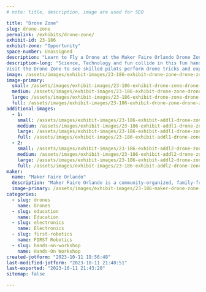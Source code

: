 ```yaml
---
# note: title, description, image are used for SEO

title: "Drone Zone"
slug: drone-zone
permalink: /exhibits/drone-zone/
exhibit-id: 23-186
exhibit-zone: "Opportunity"
space-number: Unassigned
description: "Learn to Fly a Drone at the Maker Faire Orlando Drone Zone"
description-long: "Science, Technology and fun collide in this fun hands on experience where you can learn to fly a drone! Experience the Drone Zone with drone from our sponsor BetaFPV!  We will teach you the basics of flight and you can test your skills with our mini flight course. 
Visit the Drone Zone to see skilled pilots perform drone tricks and explain how your maker skills can maintain, improve and even create your own drone."
image: /assets/images/exhibit-images/23-186-exhibit-drone-zone-drone-zone-trainning-logo-large.jpg
image-primary: 
  small: /assets/images/exhibit-images/23-186-exhibit-drone-zone-drone-zone-trainning-logo-small.jpg
  medium: /assets/images/exhibit-images/23-186-exhibit-drone-zone-drone-zone-trainning-logo-medium.jpg
  large: /assets/images/exhibit-images/23-186-exhibit-drone-zone-drone-zone-trainning-logo-large.jpg
  full: /assets/images/exhibit-images/23-186-exhibit-drone-zone-drone-zone-trainning-logo-full.jpg
additional-images: 
  - 1:
    small: /assets/images/exhibit-images/23-186-exhibit-addl1-drone-zone-drone-zone-attendee-kid-2021-o-small.jpg
    medium: /assets/images/exhibit-images/23-186-exhibit-addl1-drone-zone-drone-zone-attendee-kid-2021-o-medium.jpg
    large: /assets/images/exhibit-images/23-186-exhibit-addl1-drone-zone-drone-zone-attendee-kid-2021-o-large.jpg
    full: /assets/images/exhibit-images/23-186-exhibit-addl1-drone-zone-drone-zone-attendee-kid-2021-o-full.jpg
  - 2:
    small: /assets/images/exhibit-images/23-186-exhibit-addl2-drone-zone-drone-zone-attendee-kid-2023-o-small.jpg
    medium: /assets/images/exhibit-images/23-186-exhibit-addl2-drone-zone-drone-zone-attendee-kid-2023-o-medium.jpg
    large: /assets/images/exhibit-images/23-186-exhibit-addl2-drone-zone-drone-zone-attendee-kid-2023-o-large.jpg
    full: /assets/images/exhibit-images/23-186-exhibit-addl2-drone-zone-drone-zone-attendee-kid-2023-o-full.jpg
maker: 
  name: "Maker Faire Orlando"
  description: "Maker Faire Orlando is a community-organized, family-friendly celebration featuring local do-it-yourself science, art, rockets, robots, crafts, technology, music, hands-on-activities, and more. It’s an event where people show what they are making and share what they are learning. Maker Faire Orlando is produced by The Maker Effect Foundation. "
  image-primary: /assets/images/exhibit-images/23-186-maker-drone-zone-mf-orlando-round-logo-v3-no-date-medium.png
categories: 
  - slug: drones
    name: Drones
  - slug: education
    name: Education
  - slug: electronics
    name: Electronics
  - slug: first-robotics
    name: FIRST Robotics
  - slug: hands-on-workshop
    name: Hands-On Workshop
created-jotform: "2023-10-11 19:56:48"
last-modified-jotform: "2023-10-11 21:40:51"
last-exported: "2023-10-11 21:43:20"
sitemap: false

---
```

